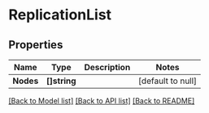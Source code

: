 # ReplicationList

## Properties
Name | Type | Description | Notes
------------ | ------------- | ------------- | -------------
**Nodes** | **[]string** |  | [default to null]

[[Back to Model list]](../README.md#documentation-for-models) [[Back to API list]](../README.md#documentation-for-api-endpoints) [[Back to README]](../README.md)


